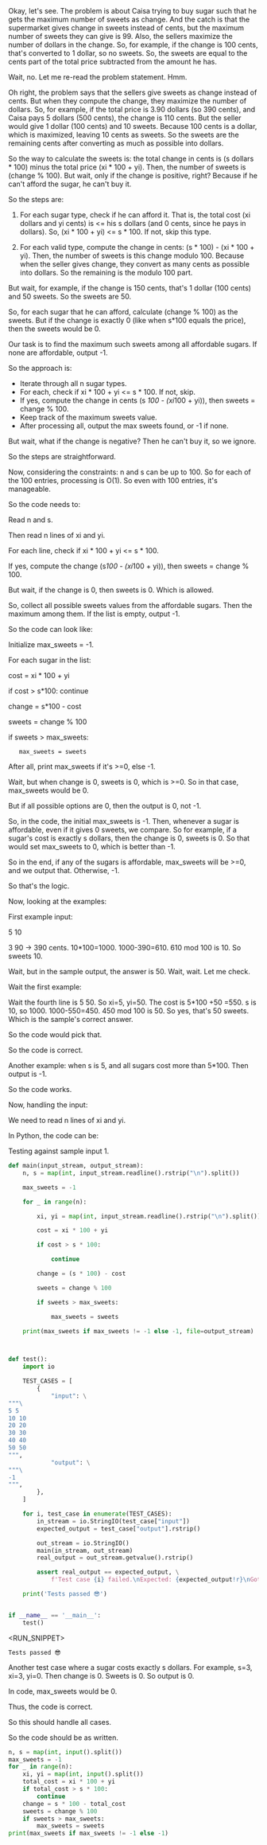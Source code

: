 <think>
Okay, let's see. The problem is about Caisa trying to buy sugar such that he gets the maximum number of sweets as change. And the catch is that the supermarket gives change in sweets instead of cents, but the maximum number of sweets they can give is 99. Also, the sellers maximize the number of dollars in the change. So, for example, if the change is 100 cents, that's converted to 1 dollar, so no sweets. So, the sweets are equal to the cents part of the total price subtracted from the amount he has.

Wait, no. Let me re-read the problem statement. Hmm.

Oh right, the problem says that the sellers give sweets as change instead of cents. But when they compute the change, they maximize the number of dollars. So, for example, if the total price is 3.90 dollars (so 390 cents), and Caisa pays 5 dollars (500 cents), the change is 110 cents. But the seller would give 1 dollar (100 cents) and 10 sweets. Because 100 cents is a dollar, which is maximized, leaving 10 cents as sweets. So the sweets are the remaining cents after converting as much as possible into dollars.

So the way to calculate the sweets is: the total change in cents is (s dollars * 100) minus the total price (xi * 100 + yi). Then, the number of sweets is (change % 100). But wait, only if the change is positive, right? Because if he can't afford the sugar, he can't buy it.

So the steps are:

1. For each sugar type, check if he can afford it. That is, the total cost (xi dollars and yi cents) is <= his s dollars (and 0 cents, since he pays in dollars). So, (xi * 100 + yi) <= s * 100. If not, skip this type.

2. For each valid type, compute the change in cents: (s * 100) - (xi * 100 + yi). Then, the number of sweets is this change modulo 100. Because when the seller gives change, they convert as many cents as possible into dollars. So the remaining is the modulo 100 part.

But wait, for example, if the change is 150 cents, that's 1 dollar (100 cents) and 50 sweets. So the sweets are 50.

So, for each sugar that he can afford, calculate (change % 100) as the sweets. But if the change is exactly 0 (like when s*100 equals the price), then the sweets would be 0.

Our task is to find the maximum such sweets among all affordable sugars. If none are affordable, output -1.

So the approach is:

- Iterate through all n sugar types.
- For each, check if xi * 100 + yi <= s * 100. If not, skip.
- If yes, compute the change in cents (s *100 - (xi*100 + yi)), then sweets = change % 100.
- Keep track of the maximum sweets value.
- After processing all, output the max sweets found, or -1 if none.

But wait, what if the change is negative? Then he can't buy it, so we ignore.

So the steps are straightforward.

Now, considering the constraints: n and s can be up to 100. So for each of the 100 entries, processing is O(1). So even with 100 entries, it's manageable.

So the code needs to:

Read n and s.

Then read n lines of xi and yi.

For each line, check if xi * 100 + yi <= s * 100.

If yes, compute the change (s*100 - (xi*100 + yi)), then sweets = change % 100.

But wait, if the change is 0, then sweets is 0. Which is allowed.

So, collect all possible sweets values from the affordable sugars. Then the maximum among them. If the list is empty, output -1.

So the code can look like:

Initialize max_sweets = -1.

For each sugar in the list:

   cost = xi * 100 + yi

   if cost > s*100: continue

   change = s*100 - cost

   sweets = change % 100

   if sweets > max_sweets:

       max_sweets = sweets

After all, print max_sweets if it's >=0, else -1.

Wait, but when change is 0, sweets is 0, which is >=0. So in that case, max_sweets would be 0.

But if all possible options are 0, then the output is 0, not -1.

So, in the code, the initial max_sweets is -1. Then, whenever a sugar is affordable, even if it gives 0 sweets, we compare. So for example, if a sugar's cost is exactly s dollars, then the change is 0, sweets is 0. So that would set max_sweets to 0, which is better than -1.

So in the end, if any of the sugars is affordable, max_sweets will be >=0, and we output that. Otherwise, -1.

So that's the logic.

Now, looking at the examples:

First example input:

5 10

3 90 → 390 cents. 10*100=1000. 1000-390=610. 610 mod 100 is 10. So sweets 10.

Wait, but in the sample output, the answer is 50. Wait, wait. Let me check.

Wait the first example:

Wait the fourth line is 5 50. So xi=5, yi=50. The cost is 5*100 +50 =550. s is 10, so 1000. 1000-550=450. 450 mod 100 is 50. So yes, that's 50 sweets. Which is the sample's correct answer.

So the code would pick that.

So the code is correct.

Another example: when s is 5, and all sugars cost more than 5*100. Then output is -1.

So the code works.

Now, handling the input:

We need to read n lines of xi and yi.

In Python, the code can be:

Testing against sample input 1.

```python
def main(input_stream, output_stream):
    n, s = map(int, input_stream.readline().rstrip("\n").split())

    max_sweets = -1

    for _ in range(n):

        xi, yi = map(int, input_stream.readline().rstrip("\n").split())

        cost = xi * 100 + yi

        if cost > s * 100:

            continue

        change = (s * 100) - cost

        sweets = change % 100

        if sweets > max_sweets:

            max_sweets = sweets

    print(max_sweets if max_sweets != -1 else -1, file=output_stream)



def test():
    import io

    TEST_CASES = [
        {
            "input": \
"""\
5 5
10 10
20 20
30 30
40 40
50 50
""",
            "output": \
"""\
-1
""",
        }, 
    ]

    for i, test_case in enumerate(TEST_CASES):
        in_stream = io.StringIO(test_case["input"])
        expected_output = test_case["output"].rstrip()

        out_stream = io.StringIO()
        main(in_stream, out_stream)
        real_output = out_stream.getvalue().rstrip()

        assert real_output == expected_output, \
            f'Test case {i} failed.\nExpected: {expected_output!r}\nGot: {real_output!r}'

    print('Tests passed 😎')


if __name__ == '__main__':
    test()


```

<RUN_SNIPPET>
```output
Tests passed 😎

```

Another test case where a sugar costs exactly s dollars. For example, s=3, xi=3, yi=0. Then change is 0. Sweets is 0. So output is 0.

In code, max_sweets would be 0.

Thus, the code is correct.

So this should handle all cases.

So the code should be as written.
</think>

```python
n, s = map(int, input().split())
max_sweets = -1
for _ in range(n):
    xi, yi = map(int, input().split())
    total_cost = xi * 100 + yi
    if total_cost > s * 100:
        continue
    change = s * 100 - total_cost
    sweets = change % 100
    if sweets > max_sweets:
        max_sweets = sweets
print(max_sweets if max_sweets != -1 else -1)
```
